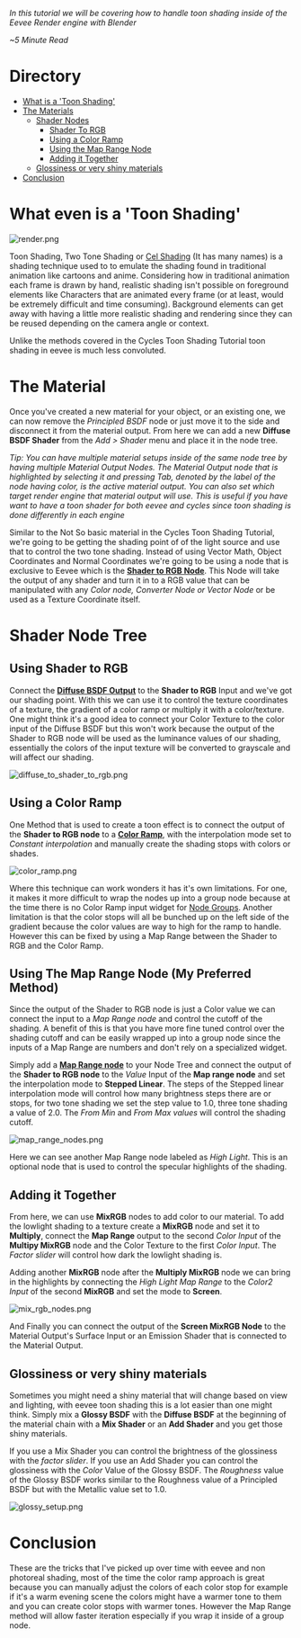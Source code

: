 *In this tutorial we will be covering how to handle toon shading inside of the Eevee Render engine with Blender*

*~5 Minute Read*

# Directory

- [What is a 'Toon Shading'](#what_is_it)
- [The Materials](#material)
    - [Shader Nodes](#shader_nodes)
        - [Shader To RGB](#shader2rgb)
        - [Using a Color Ramp](#colorramp)
        - [Using the Map Range Node](#map_range)
        - [Adding it Together](#adding_together)
    - [Glossiness or very shiny materials](#gloss)
- [Conclusion](#conclusion)

<span id ="what_is_it" />


# What even is a 'Toon Shading'

![render.png](./_resources/render.png)

Toon Shading, Two Tone Shading or [Cel Shading](https://en.wikipedia.org/wiki/Cel_shading) (It has many names) is a shading technique used to to emulate the shading found in traditional animation like cartoons and anime. Considering how in traditional animation each frame is drawn by hand, realistic shading isn't possible on foreground elements like Characters that are animated every frame (or at least, would be extremely difficult and time consuming). Background elements can get away with having a little more realistic shading and rendering since they can be reused depending on the camera angle or context.

Unlike the methods covered in the Cycles Toon Shading Tutorial toon shading in eevee is much less convoluted.

<span id="material" />

# The Material

Once you've created a new material for your object, or an existing one, we can now remove the *Principled BSDF* node or just move it to the side and disconnect it from the material output. From here we can add a new **Diffuse BSDF Shader** from the *Add > Shader* menu and place it in the node tree. 

*Tip: You can have multiple material setups inside of the same node tree by having multiple Material Output Nodes. The Material Output node that is highlighted by selecting it and pressing Tab, denoted by the label of the node having color, is the active material output. You can also set which target render engine that material output will use. This is useful if you have want to have a toon shader for both eevee and cycles since toon shading is done differently in each engine*

Similar to the Not So basic material in the Cycles Toon Shading Tutorial, we're going to be getting the shading point of of the light source and use that to control the two tone shading. Instead of using Vector Math, Object Coordinates and Normal Coordinates we're going to be using a node that is exclusive to Eevee which is the **[Shader to RGB Node](https://docs.blender.org/manual/en/latest/render/shader_nodes/converter/shader_to_rgb.html)**. This Node will take the output of any shader and turn it in to a RGB value that can be manipulated with any *Color node, Converter Node or Vector Node* or be used as a Texture Coordinate itself.
 
 <span id="shader_nodes" />
 
# Shader Node Tree

<span id="shader2rgb" />

## Using Shader to RGB

Connect the **[Diffuse BSDF Output](https://docs.blender.org/manual/en/latest/render/shader_nodes/shader/diffuse.html)** to the **Shader to RGB** Input and we've got our shading point. With this we can use it to control the texture coordinates of a texture, the gradient of a color ramp or multiply it with a color/texture. One might think it's a good idea to connect your Color Texture to the color input of the Diffuse BSDF but this won't work because the output of the Shader to RGB node will be used as the luminance values of our shading, essentially the colors of the input texture will be converted to grayscale and will affect our shading.

![diffuse_to_shader_to_rgb.png](./_resources/diffuse_to_shader_to_rgb.png)


<span id="colorramp" />

## Using a Color Ramp

One Method that is used to create a toon effect is to connect the output of the **Shader to RGB node** to a **[Color Ramp](https://docs.blender.org/manual/en/latest/render/shader_nodes/converter/color_ramp.html?highlight=color%20ramp)**, with the interpolation mode set  to *Constant interpolation* and manually create the shading stops with colors or shades. 


![color_ramp.png](./_resources/color_ramp.png)


Where this technique can work wonders it has it's own limitations. For one, it makes it more difficult to wrap the nodes up into a group node because at the time there is no Color Ramp input widget for [Node Groups](https://docs.blender.org/manual/en/latest/render/shader_nodes/groups.html). Another limitation is that the color stops will all be bunched up on the left side of the gradient because the color values are way to high for the ramp to handle. However this can be fixed by using a Map Range between the Shader to RGB and the Color Ramp.

<span id="map_range" />

## Using The Map Range Node (My Preferred Method)

Since the output of the Shader to RGB node is just a Color value we can connect the input to a *Map Range node* and control the cutoff of  the shading. A benefit of this is that you have more fine tuned control over the shading cutoff and can be easily wrapped up into a group node since the inputs of a Map Range are numbers and don't rely on a specialized widget. 

Simply add a **[Map Range node](https://docs.blender.org/manual/en/latest/render/shader_nodes/converter/map_range.html)** to your Node Tree and connect the output of the **Shader to RGB node** to the *Value* Input of the **Map range node** and set the interpolation mode to **Stepped Linear**. The steps of the Stepped linear interpolation mode will control how many brightness steps there are or stops, for two tone shading we set the step value to 1.0, three tone shading a value of 2.0. The *From Min* and *From Max values* will control the shading cutoff.

![map_range_nodes.png](./_resources/map_range_nodes.png)

Here we can see another Map Range node labeled as *High Light*. This is an optional node that is used to control the specular highlights of the shading.

<span id="adding_together" />

## Adding it Together

From here, we can use **MixRGB** nodes to add color to our material. To add the lowlight shading to a texture create a **MixRGB** node and set it to **Multiply**, connect the **Map Range** output to the second *Color Input* of the **Multipy MixRGB** node and the Color Texture to the first *Color Input*. The *Factor slider* will control how dark the lowlight shading is.

Adding another **MixRGB** node after the **Multiply MixRGB** node we can bring in the highlights by connecting the *High Light Map Range* to the *Color2 Input* of the second **MixRGB** and set the mode to **Screen**.



![mix_rgb_nodes.png](./_resources/mix_rgb_nodes.png)


And Finally you can connect the output of the **Screen MixRGB Node** to the Material Output's Surface Input or an Emission Shader that is connected to the Material Output. 

<span id="gloss"/>

## Glossiness or very shiny materials

Sometimes you might need a shiny material that will change based on view and lighting, with eevee toon shading this is a lot easier than one might think. Simply mix a **Glossy BSDF** with the **Diffuse BSDF** at the beginning of the material chain with a **Mix Shader** or an **Add Shader** and you get those shiny materials.

If you use a Mix Shader you can control the brightness of the glossiness with the *factor slider*. If you use an Add Shader you can control the glossiness with the *Color* Value of the Glossy BSDF. The *Roughness* value of the Glossy BSDF works similar to the Roughness value of a Principled BSDF but with the Metallic value set to 1.0.

![glossy_setup.png](./_resources/glossy_setup.png)

<span id="conclusion" />

# Conclusion

These are the tricks that I've picked up over time with eevee and non photoreal shading, most of the time the color ramp approach is great because you can manually adjust the colors of each color stop for example if it's a warm evening scene the colors might have a warmer tone to them and you can create color stops with warmer tones. However the Map Range method will allow faster iteration especially if you wrap it inside of a group node.

